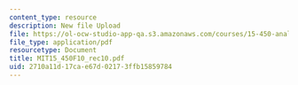```yaml
---
content_type: resource
description: New file Upload
file: https://ol-ocw-studio-app-qa.s3.amazonaws.com/courses/15-450-analytics-of-finance-fall-2010/2710a11d17cae67d02173ffb15859784_MIT15_450F10_rec10.pdf
file_type: application/pdf
resourcetype: Document
title: MIT15_450F10_rec10.pdf
uid: 2710a11d-17ca-e67d-0217-3ffb15859784
---
```

